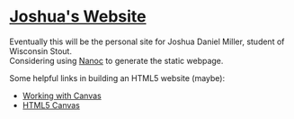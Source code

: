 <a href="http://CAV3MANN.github.io/" title="Joshua's Website">Joshua's Website</a>
==================
<p>Eventually this will be the personal site for Joshua Daniel Miller, student of Wisconsin Stout.<br>Considering using <a href="http://nanoc.ws/" title="Nanoc.ws">Nanoc</a> to generate the static webpage.</p>
<p>Some helpful links in building an HTML5 website (maybe):
  <ul>
    <li><a href="https://developer.mozilla.org/en-US/docs/Web/API/Canvas_API" title="Mozilla Developer">Working with Canvas</a></li>
    <li><a href="http://www.w3schools.com/html/html5_canvas.asp" title="w3Schools">HTML5 Canvas</a></li>
  </ul>
</p>
